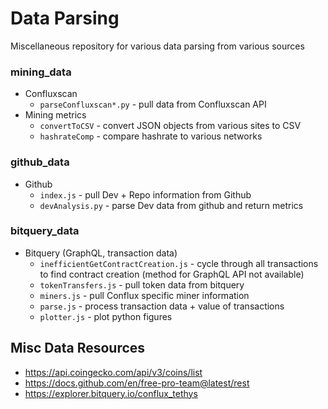 # Data Parsing
Miscellaneous repository for various data parsing from various sources
### mining_data
* Confluxscan
   * `parseConfluxscan*.py` - pull data from Confluxscan API
* Mining metrics
   * `convertToCSV` - convert JSON objects from various sites to CSV
   * `hashrateComp` - compare hashrate to various networks

### github_data
* Github
   * `index.js` - pull Dev + Repo information from Github
   * `devAnalysis.py` - parse Dev data from github and return metrics

### bitquery_data
* Bitquery (GraphQL, transaction data)
   * `inefficientGetContractCreation.js` - cycle through all transactions to find contract creation (method for GraphQL API not available)
   * `tokenTransfers.js` - pull token data from bitquery
   * `miners.js` - pull Conflux specific miner information
   * `parse.js` - process transaction data + value of transactions
   * `plotter.js` - plot python figures


## Misc Data Resources
* https://api.coingecko.com/api/v3/coins/list
* https://docs.github.com/en/free-pro-team@latest/rest
* https://explorer.bitquery.io/conflux_tethys
